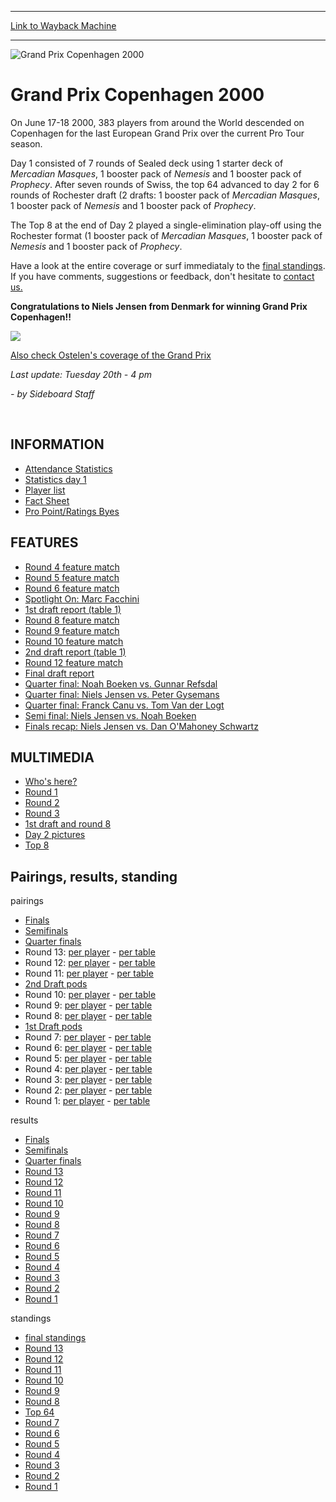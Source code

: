 
---
[Link to Wayback Machine](https://web.archive.org/web/20160303193952/http://magic.wizards.com/en/events/coverage/gpcop00)

[_metadata_:description]:- "On June 17-18 2000, 383 players from around the World descended on Copenhagen for the last European Grand Prix over the current Pro Tour season."
[_metadata_:generator]:- "Drupal 7 (http://drupal.org)"
[_metadata_:node]:- "951976"
[_metadata_:source]:- "div-block-system-main"
[_metadata_:title]:- "Grand Prix Copenhagen 2000"
[_metadata_:wayback_capture_timestamp]:- "2016-03-03 19:39:52"
[_metadata_:wayback_raw_url]:- "https://web.archive.org/web/20160303193952id_/http://magic.wizards.com/en/events/coverage/gpcop00"
[_metadata_:wayback_url]:- "http://magic.wizards.com/en/events/coverage/gpcop00"
---







![Grand Prix Copenhagen 2000](https://media.magic.wizards.com/images/banner/large_1_4.jpg)





Grand Prix Copenhagen 2000
==========================












On June 17-18 2000, 383 players from around the World descended on Copenhagen for the last European Grand Prix over the current Pro Tour season.


Day 1 consisted of 7 rounds of Sealed deck using 1 starter deck of *Mercadian Masques*, 1 booster pack of *Nemesis* and 1 booster pack of *Prophecy*. After seven rounds of Swiss, the top 64 advanced to day 2 for 6 rounds of Rochester draft (2 drafts: 1 booster pack of *Mercadian Masques*, 1 booster pack of *Nemesis* and 1 booster pack of *Prophecy*.


The Top 8 at the end of Day 2 played a single-elimination play-off using the Rochester format (1 booster pack of *Mercadian Masques*, 1 booster pack of *Nemesis* and 1 booster pack of *Prophecy*.


Have a look at the entire coverage or surf immediataly to the [final standings](/en/articles/archive/feature/grand-prix-copenhagen-2000-final-standings-2015-12-16). If you have comments, suggestions or feedback, don't hesitate to [contact us.](mailto:sideboard@wizards.be)


**Congratulations to Niels Jensen from Denmark for winning Grand Prix Copenhagen!!**


![](https://media.magic.wizards.com/image_legacy_migration/sideboard/GPCOPENHAGEN00/images/winners.gif)


[Also check Ostelen's coverage of the Grand Prix](http://archive.wizards.com/article.asp?x=GPCOPENHAGEN00/http://www.ostelen.com/magic/tournois/Gp%20copenhagen/index.htm)


*Last update: Tuesday 20th - 4 pm*


*- by Sideboard Staff*


 

INFORMATION
-----------


* [Attendance Statistics](/en/articles/archive/feature/grand-prix-copenhagen-2000-some-attendance-statistics-2015-12-16)
* [Statistics day 1](/en/articles/archive/feature/grand-prix-copenhagen-2000-day-1-statistics-2015-12-16)
* [Player list](/en/articles/archive/feature/grand-prix-copenhagen-2000-playerlist-2015-12-16)
* [Fact Sheet](http://archive.wizards.com/Magic/Magazine/Article.aspx?x=international/europe/gp.copenhagen.facts.asp)
* [Pro Point/Ratings Byes](http://archive.wizards.com/Magic/Magazine/Article.aspx?x=international/common/gp.copenhagen.byelist.doc)

FEATURES
--------


* [Round 4 feature match](/en/articles/archive/feature/grand-prix-copenhagen-2000-2015-12-16-28)
* [Round 5 feature match](http://archive.wizards.com/article.asp?x=GPCOPENHAGEN00/r5.featurematch)
* [Round 6 feature match](/en/articles/archive/feature/grand-prix-copenhagen-2000-2015-12-16-37)
* [Spotlight On: Marc Facchini](/en/articles/archive/feature/grand-prix-copenhagen-2000-spotlight-marc-facchini-2015-12-16)
* [1st draft report (table 1)](/en/articles/archive/feature/grand-prix-copenhagen-2000-1st-draft-table-1-2015-12-16)
* [Round 8 feature match](/en/articles/archive/feature/grand-prix-copenhagen-2000-2015-12-16-46)
* [Round 9 feature match](/en/articles/archive/feature/grand-prix-copenhagen-2000-2015-12-16-51)
* [Round 10 feature match](/en/articles/archive/feature/grand-prix-copenhagen-2000-2015-12-16-3)
* [2nd draft report (table 1)](/en/articles/archive/feature/grand-prix-copenhagen-2000-2nd-draft-table-1-2015-12-16)
* [Round 12 feature match](/en/articles/archive/feature/grand-prix-copenhagen-2000-2015-12-16-15)
* [Final draft report](/en/articles/archive/feature/grand-prix-copenhagen-2000-final-table-draft-report-2015-12-16)
* [Quarter final: Noah Boeken vs. Gunnar Refsdal](/en/articles/archive/feature/grand-prix-copenhagen-2000-quarter-final-noah-boeken-vs-gunnar-refsdal-2015)
* [Quarter final: Niels Jensen vs. Peter Gysemans](/en/articles/archive/feature/grand-prix-copenhagen-2000-quarter-final-niels-sanders-jensen-vs-peter)
* [Quarter final: Franck Canu vs. Tom Van der Logt](/en/articles/archive/feature/grand-prix-copenhagen-2000-quarter-final-franck-canu-vs-tom-van-der-logt)
* [Semi final: Niels Jensen vs. Noah Boeken](/en/articles/archive/feature/grand-prix-copenhagen-2000-semi-final-niels-jensen-vs-noah-boeken-2015-12)
* [Finals recap: Niels Jensen vs. Dan O'Mahoney Schwartz](/en/articles/archive/feature/grand-prix-copenhagen-2000-niels-jensen-ur-vs-daniel-omahoney-schwartz-2015)

MULTIMEDIA
----------


* [Who's here?](/en/articles/archive/feature/grand-prix-copenhagen-2000-day-1-whos-copenhagen-2015-12-16)
* [Round 1](/en/articles/archive/feature/grand-prix-copenhagen-2000-day-1-pictures-round-1-2015-12-16)
* [Round 2](/en/articles/archive/feature/grand-prix-copenhagen-2000-day-1-2015-12-16)
* [Round 3](/en/articles/archive/feature/grand-prix-copenhagen-2000-day-1-2015-12-16-0)
* [1st draft and round 8](/en/articles/archive/feature/grand-prix-copenhagen-2000-day-2-1st-draft-and-round-8-2015-12-16)
* [Day 2 pictures](/en/articles/archive/feature/grand-prix-copenhagen-2000-day-2-2015-12-16)
* [Top 8](/en/articles/archive/feature/grand-prix-copenhagen-2000-day-2-top-8-2015-12-16)


Pairings, results, standing
---------------------------



pairings


* [Finals](/en/articles/archive/feature/grand-prix-copenhagen-2000-niels-jensen-ur-vs-daniel-omahoney-schwartz-2015)
* [Semifinals](/en/articles/archive/feature/grand-prix-copenhagen-2000-day-2-semi-final-results-2015-12-16)
* [Quarter finals](/en/articles/archive/feature/grand-prix-copenhagen-2000-day-2-quarter-final-pairings-2015-12-16)
* Round 13: [per player](/en/articles/archive/feature/grand-prix-copenhagen-2000-2015-12-16-16) - [per table](/en/articles/archive/feature/grand-prix-copenhagen-2000-2015-12-16-17)
* Round 12: [per player](/en/articles/archive/feature/grand-prix-copenhagen-2000-2015-12-16-11) - [per table](/en/articles/archive/feature/grand-prix-copenhagen-2000-2015-12-16-12)
* Round 11: [per player](/en/articles/archive/feature/grand-prix-copenhagen-2000-2015-12-16-8) - [per table](/en/articles/archive/feature/grand-prix-copenhagen-2000-2015-12-16-9)
* [2nd Draft pods](/en/articles/archive/feature/grand-prix-copenhagen-2000-2nd-draft-pods-2015-12-16)
* Round 10: [per player](/en/articles/archive/feature/grand-prix-copenhagen-2000-2015-12-16-4) - [per table](/en/articles/archive/feature/grand-prix-copenhagen-2000-2015-12-16-5)
* Round 9: [per player](/en/articles/archive/feature/grand-prix-copenhagen-2000-2015-12-16-52) - [per table](/en/articles/archive/feature/grand-prix-copenhagen-2000-2015-12-16-53)
* Round 8: [per player](/en/articles/archive/feature/grand-prix-copenhagen-2000-2015-12-16-47) - [per table](/en/articles/archive/feature/grand-prix-copenhagen-2000-2015-12-16-48)
* [1st Draft pods](/en/articles/archive/feature/grand-prix-copenhagen-2000-1st-draft-pods-2015-12-16)
* Round 7: [per player](/en/articles/archive/feature/grand-prix-copenhagen-2000-2015-12-16-42) - [per table](/en/articles/archive/feature/grand-prix-copenhagen-2000-2015-12-16-43)
* Round 6: [per player](/en/articles/archive/feature/grand-prix-copenhagen-2000-2015-12-16-38) - [per table](/en/articles/archive/feature/grand-prix-copenhagen-2000-2015-12-16-39)
* Round 5: [per player](/en/articles/archive/feature/grand-prix-copenhagen-2000-2015-12-16-33) - [per table](/en/articles/archive/feature/grand-prix-copenhagen-2000-2015-12-16-34)
* Round 4: [per player](/en/articles/archive/feature/grand-prix-copenhagen-2000-2015-12-16-29) - [per table](/en/articles/archive/feature/grand-prix-copenhagen-2000-2015-12-16-30)
* Round 3: [per player](/en/articles/archive/feature/grand-prix-copenhagen-2000-2015-12-16-24) - [per table](/en/articles/archive/feature/grand-prix-copenhagen-2000-2015-12-16-25)
* Round 2: [per player](/en/articles/archive/feature/grand-prix-copenhagen-2000-2015-12-16-20) - [per table](/en/articles/archive/feature/grand-prix-copenhagen-2000-2015-12-16-21)
* Round 1: [per player](/en/articles/archive/feature/grand-prix-copenhagen-2000-2015-12-16) - [per table](/en/articles/archive/feature/grand-prix-copenhagen-2000-2015-12-16-0)


results


* [Finals](/en/articles/archive/feature/grand-prix-copenhagen-2000-day-2-finals-results-2015-12-16)
* [Semifinals](/en/articles/archive/feature/grand-prix-copenhagen-2000-day-2-semi-final-results-2015-12-16)
* [Quarter finals](/en/articles/archive/feature/grand-prix-copenhagen-2000-day-2-quarter-final-pairings-2015-12-16)
* [Round 13](/en/articles/archive/feature/grand-prix-copenhagen-2000-2015-12-16-18)
* [Round 12](/en/articles/archive/feature/grand-prix-copenhagen-2000-2015-12-16-13)
* [Round 11](http://archive.wizards.com/article.asp?x=GPCOPENHAGEN00/r11.results)
* [Round 10](/en/articles/archive/feature/grand-prix-copenhagen-2000-2015-12-16-6)
* [Round 9](/en/articles/archive/feature/grand-prix-copenhagen-2000-2015-12-16-54)
* [Round 8](/en/articles/archive/feature/grand-prix-copenhagen-2000-2015-12-16-49)
* [Round 7](/en/articles/archive/feature/grand-prix-copenhagen-2000-2015-12-16-44)
* [Round 6](/en/articles/archive/feature/grand-prix-copenhagen-2000-2015-12-16-40)
* [Round 5](/en/articles/archive/feature/grand-prix-copenhagen-2000-2015-12-16-35)
* [Round 4](/en/articles/archive/feature/grand-prix-copenhagen-2000-2015-12-16-31)
* [Round 3](/en/articles/archive/feature/grand-prix-copenhagen-2000-2015-12-16-26)
* [Round 2](/en/articles/archive/feature/grand-prix-copenhagen-2000-2015-12-16-22)
* [Round 1](/en/articles/archive/feature/grand-prix-copenhagen-2000-2015-12-16-1)


standings


* [final standings](/en/articles/archive/feature/grand-prix-copenhagen-2000-final-standings-2015-12-16)
* [Round 13](/en/articles/archive/feature/grand-prix-copenhagen-2000-2015-12-16-19)
* [Round 12](/en/articles/archive/feature/grand-prix-copenhagen-2000-2015-12-16-14)
* [Round 11](/en/articles/archive/feature/grand-prix-copenhagen-2000-2015-12-16-10)
* [Round 10](/en/articles/archive/feature/grand-prix-copenhagen-2000-2015-12-16-7)
* [Round 9](/en/articles/archive/feature/grand-prix-copenhagen-2000-2015-12-16-55)
* [Round 8](/en/articles/archive/feature/grand-prix-copenhagen-2000-2015-12-16-50)
* [Top 64](/en/articles/archive/feature/grand-prix-copenhagen-2000-top-64-2015-12-16)
* [Round 7](/en/articles/archive/feature/grand-prix-copenhagen-2000-2015-12-16-45)
* [Round 6](/en/articles/archive/feature/grand-prix-copenhagen-2000-2015-12-16-41)
* [Round 5](/en/articles/archive/feature/grand-prix-copenhagen-2000-2015-12-16-36)
* [Round 4](/en/articles/archive/feature/grand-prix-copenhagen-2000-2015-12-16-32)
* [Round 3](/en/articles/archive/feature/grand-prix-copenhagen-2000-2015-12-16-27)
* [Round 2](/en/articles/archive/feature/grand-prix-copenhagen-2000-2015-12-16-23)
* [Round 1](/en/articles/archive/feature/grand-prix-copenhagen-2000-2015-12-16-2)



 

